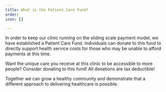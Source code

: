 ```yaml
---
title: What is the Patient Care Fund?
order: 
icon: []

---
```

In order to keep our clinic running on the sliding scale payment model, we have established a Patient Care Fund. Individuals can donate to this fund to directly support health service costs for those who may be unable to afford payments at this time.

Want the unique care you receive at this clinic to be accessible to more people? Consider donating to this fund! All donations are tax deductible!

Together we can grow a healthy community and demonstrate that a different approach to delivering healthcare is possible.